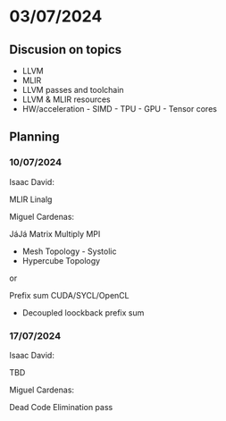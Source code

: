 # 03/07/2024

## Discusion on topics

- LLVM
- MLIR
- LLVM passes and toolchain
- LLVM & MLIR resources
- HW/acceleration - SIMD - TPU - GPU - Tensor cores

## Planning
### 10/07/2024

Isaac David:

MLIR Linalg

Miguel Cardenas:

JáJá Matrix Multiply MPI

- Mesh Topology - Systolic
- Hypercube Topology

or

Prefix sum CUDA/SYCL/OpenCL

- Decoupled loockback prefix sum

### 17/07/2024

Isaac David:

TBD

Miguel Cardenas:

Dead Code Elimination pass
